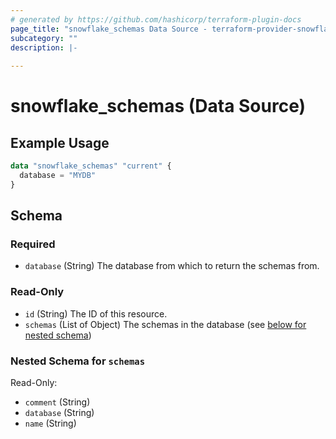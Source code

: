 ```yaml
---
# generated by https://github.com/hashicorp/terraform-plugin-docs
page_title: "snowflake_schemas Data Source - terraform-provider-snowflake"
subcategory: ""
description: |-
  
---
```


# snowflake_schemas (Data Source)



## Example Usage

```terraform
data "snowflake_schemas" "current" {
  database = "MYDB"
}
```

<!-- schema generated by tfplugindocs -->
## Schema

### Required

- `database` (String) The database from which to return the schemas from.

### Read-Only

- `id` (String) The ID of this resource.
- `schemas` (List of Object) The schemas in the database (see [below for nested schema](#nestedatt--schemas))

<a id="nestedatt--schemas"></a>
### Nested Schema for `schemas`

Read-Only:

- `comment` (String)
- `database` (String)
- `name` (String)


